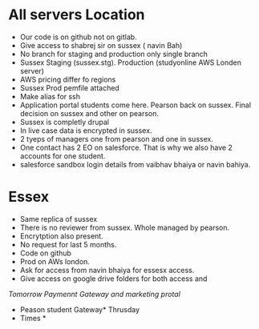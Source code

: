 # All servers Location

- Our code is on github not on gitlab.
- Give access to shabrej sir on sussex ( navin Bah)
- No branch for staging and production only single branch
- Sussex Staging (sussex.stg). Production (studyonline AWS Londen server)
- AWS pricing differ fo regions
- Sussex Prod pemfile attached
- Make alias for ssh
- Application portal students come here. Pearson back on sussex. Final decision on sussex and other on pearson.
- Sussex is completly drupal
- In live case data is encrypted in sussex.
- 2 tyeps of managers one from pearson and one in sussex.
- One contact has 2 EO on salesforce. That is why we also have 2 accounts for one student.
- salesforce sandbox login details from vaibhav bhaiya or navin bahiya.

# Essex

- Same replica of sussex
- There is no reviewer from sussex. Whole managed by pearson.
- Encrytption also present.
- No request for last 5 months.
- Code on github
- Prod on AWs london.
- Ask for access from navin bhaiya for essesx access.
- Give access on google drive folders for both access and

_Tomorrow Paymennt Gateway and marketing protal_

- Peason student Gateway\* Thrusday
- Times \*
